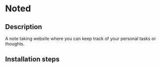 # Noted

## Description
A note taking website where you can keep track of your personal tasks or thoughts.

## Installation steps



